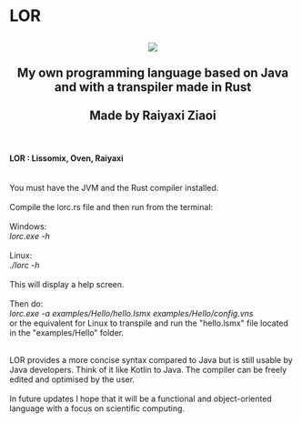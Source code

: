 # LOR

<div align="center"><h2>
<img src="https://i.imgur.com/DX28FlX.png"></img><br/><br/>
My own programming language based on Java and with a transpiler made in Rust<br/><br/>Made by Raiyaxi Ziaoi
</h2></div>
<br/>
<h4>
LOR : Lissomix, Oven, Raiyaxi
</h4> 
<br/>
You must have the JVM and the Rust compiler installed.
<br/>
<br/>
Compile the lorc.rs file and then run from the terminal:<br/><br/>
Windows:<br/>
<i>lorc.exe -h</i><br/>
<br/>Linux:<br/>
<i>./lorc -h</i><br/><br/>
This will display a help screen.<br/><br/>Then do:<br/><i>lorc.exe -a examples/Hello/hello.lsmx examples/Hello/config.vns</i><br/> or the equivalent for Linux to transpile and run the "hello.lsmx" file located in the "examples/Hello" folder.
<br/><br/>

LOR provides a more concise syntax compared to Java but is still usable by Java developers. Think of it like Kotlin to Java. The compiler can be freely edited and optimised by the user.
<br/><br/>
In future updates I hope that it will be a functional and object-oriented language with a focus on scientific computing.
<br/><br/>
